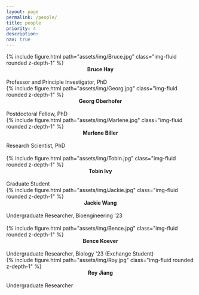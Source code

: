 ```yaml
---
layout: page
permalink: /people/
title: people
priority: 4
description:
nav: true
---
```


<div class="row">
  <div class="col">
    {% include figure.html path="assets/img/Bruce.jpg" class="img-fluid rounded z-depth-1" %}
    <strong>
      <center>
        Bruce Hay
      </center>
    </strong><br>
    Professor and Principle Investigator, PhD
  </div>
  <div class="col">
    {% include figure.html path="assets/img/Georg.jpg" class="img-fluid rounded z-depth-1" %}
    <strong>
      <center>
        Georg Oberhofer
      </center>
    </strong><br>
    Postdoctoral Fellow, PhD
  </div>
  <div class="col">
    {% include figure.html path="assets/img/Marlene.jpg" class="img-fluid rounded z-depth-1" %}
    <strong>
      <center>
        Marlene Biller
      </center>
    </strong><br>
    Research Scientist, PhD
  </div>

  <div class="w-100"></div><br>
  
  <div class="col">
    {% include figure.html path="assets/img/Tobin.jpg" class="img-fluid rounded z-depth-1" %}
    <strong>
      <center>
        Tobin Ivy
      </center>
    </strong><br>
    Graduate Student
  </div>
  <!-- <div class="col">
    {% include figure.html path="assets/img/Reid.jpg" class="img-fluid rounded z-depth-1" %}
    <strong>
      <center>
        Reid Banciella
      </center>
    </strong><br>
    Undergraduate Researcher, Biology '23
  </div> -->
  <div class="col">
    {% include figure.html path="assets/img/Jackie.jpg" class="img-fluid rounded z-depth-1" %}
    <strong>
      <center>
        Jackie Wang
      </center>
    </strong><br>
    Undergraduate Researcher, Bioengineering '23
  </div>
  <div class="w-100"></div><br>
  <div class="col">
    {% include figure.html path="assets/img/Bence.jpg" class="img-fluid rounded z-depth-1" %}
    <strong>
      <center>
        Bence Koever
      </center>
    </strong><br>
    Undergraduate Researcher, Biology '23 (Exchange Student)
  </div>
  <div class="col">
    {% include figure.html path="assets/img/Roy.jpg" class="img-fluid rounded z-depth-1" %}
    <strong>
      <center>
        Roy Jiang
      </center>
    </strong><br>
    Undergraduate Researcher
  </div>
  <div class="col">
  </div>
</div>
